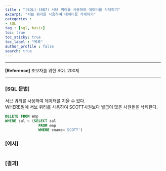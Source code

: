 ```yaml
---
title : "[SQL]-(087) 서브 쿼리를 사용하여 데이터를 삭제하기"
excerpt: "서브 쿼리를 사용하여 데이터를 삭제하기"
categories :
- SQL
tag : [sql, basic]
toc: true
toc_sticky: true
toc_label : "목록"
author_profile : false
search: true
---
```


---
**[Reference]** 초보자를 위한 SQL 200제

---

### [SQL 문법]
서브 쿼리를 사용하여 데이터를 지울 수 있다.  
WHERE절에 서브 쿼리를 사용하여 SCOTT사원보다 월급이 많은 사원들을 삭제한다.
```sql
DELETE FROM emp
WHERE sal > (SELECT sal
               FROM emp
               WHERE ename='SCOTT') 
```
### [예시]
```python
```
### [결과]

    
